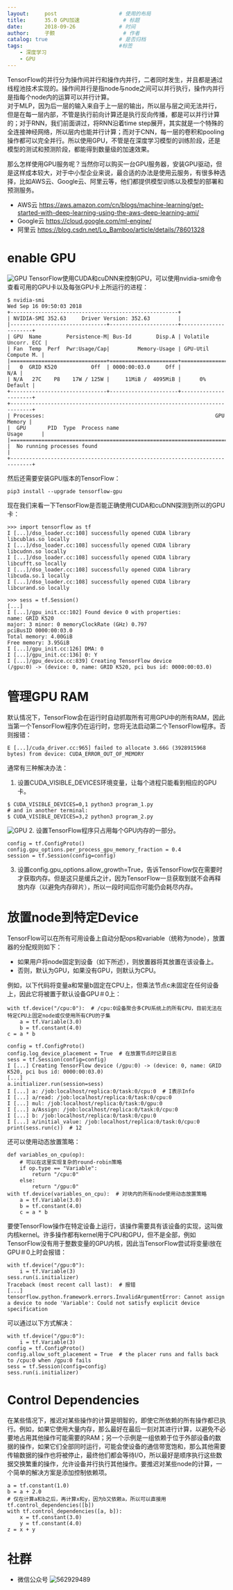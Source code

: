 ```yaml
---
layout:     post   				    # 使用的布局
title:      35.0 GPU加速				# 标题 
date:       2018-09-26 				# 时间
author:     子颢 						# 作者
catalog: true 						# 是否归档
tags:								#标签
    - 深度学习
    - GPU
---
```


TensorFlow的并行分为操作间并行和操作内并行，二者同时发生，并且都是通过线程池技术实现的。操作间并行是指node与node之间可以并行执行，操作内并行是指每个node内的运算可以并行计算。<br>
对于MLP，因为后一层的输入来自于上一层的输出，所以层与层之间无法并行，但是在每一层内部，不管是执行前向计算还是执行反向传播，都是可以并行计算的；对于RNN，我们前面讲过，将RNN沿着time step展开，其实就是一个特殊的全连接神经网络，所以层内也能并行计算；而对于CNN，每一层的卷积和pooling操作都可以完全并行。所以使用GPU，不管是在深度学习模型的训练阶段，还是模型的测试和预测阶段，都能得到数量级的加速效果。

那么怎样使用GPU服务呢？当然你可以购买一台GPU服务器，安装GPU驱动，但是这样成本较大，对于中小型企业来说，最合适的办法是使用云服务，有很多种选择，比如AWS云、Google云、阿里云等，他们都提供模型训练以及模型的部署和预测服务。
- AWS云 <a href="https://aws.amazon.com/cn/blogs/machine-learning/get-started-with-deep-learning-using-the-aws-deep-learning-ami/" target="_blank">https://aws.amazon.com/cn/blogs/machine-learning/get-started-with-deep-learning-using-the-aws-deep-learning-ami/</a>
- Google云 <a href="https://cloud.google.com/ml-engine/" target="_blank">https://cloud.google.com/ml-engine/</a>
- 阿里云 <a href="https://blog.csdn.net/Lo_Bamboo/article/details/78601328" target="_blank">https://blog.csdn.net/Lo_Bamboo/article/details/78601328</a>

# enable GPU

![GPU](/img/GPU-01.png)
TensorFlow使用CUDA和cuDNN来控制GPU，可以使用nvidia-smi命令查看可用的GPU卡以及每张GPU卡上所运行的进程：
```
$ nvidia-smi
Wed Sep 16 09:50:03 2018
+------------------------------------------------------+
| NVIDIA-SMI 352.63     Driver Version: 352.63         |
|-------------------------------+----------------------+----------------------+
| GPU  Name        Persistence-M| Bus-Id        Disp.A | Volatile Uncorr. ECC |
| Fan  Temp  Perf  Pwr:Usage/Cap|         Memory-Usage | GPU-Util  Compute M. |
|===============================+======================+======================|
|   0  GRID K520           Off  | 0000:00:03.0     Off |                  N/A |
| N/A   27C    P8    17W / 125W |     11MiB /  4095MiB |      0%      Default |
+-------------------------------+----------------------+----------------------+
+-----------------------------------------------------------------------------+
| Processes:                                                       GPU Memory |
|  GPU       PID  Type  Process name                               Usage      |
|=============================================================================|
|  No running processes found                                                 |
+-----------------------------------------------------------------------------+
```
然后还需要安装GPU版本的TensorFlow：
```
pip3 install --upgrade tensorflow-gpu
```
现在我们来看一下TensorFlow是否能正确使用CUDA和cuDNN探测到所以的GPU卡：
```
>>> import tensorflow as tf
I [...]/dso_loader.cc:108] successfully opened CUDA library libcublas.so locally 
I [...]/dso_loader.cc:108] successfully opened CUDA library libcudnn.so locally 
I [...]/dso_loader.cc:108] successfully opened CUDA library libcufft.so locally 
I [...]/dso_loader.cc:108] successfully opened CUDA library libcuda.so.1 locally 
I [...]/dso_loader.cc:108] successfully opened CUDA library libcurand.so locally 

>>> sess = tf.Session()
[...]
I [...]/gpu_init.cc:102] Found device 0 with properties:
name: GRID K520
major: 3 minor: 0 memoryClockRate (GHz) 0.797
pciBusID 0000:00:03.0
Total memory: 4.00GiB
Free memory: 3.95GiB
I [...]/gpu_init.cc:126] DMA: 0
I [...]/gpu_init.cc:136] 0: Y
I [...]/gpu_device.cc:839] Creating TensorFlow device
(/gpu:0) -> (device: 0, name: GRID K520, pci bus id: 0000:00:03.0)
```

# 管理GPU RAM

默认情况下，TensorFlow会在运行时自动抓取所有可用GPU中的所有RAM，因此当第一个TensorFlow程序仍在运行时，您将无法启动第二个TensorFlow程序。否则报错：
```
E [...]/cuda_driver.cc:965] failed to allocate 3.66G (3928915968 bytes) from device: CUDA_ERROR_OUT_OF_MEMORY
```
通常有三种解决办法：
1. 设置CUDA_VISIBLE_DEVICES环境变量，让每个进程只能看到相应的GPU卡。
```
$ CUDA_VISIBLE_DEVICES=0,1 python3 program_1.py
# and in another terminal:
$ CUDA_VISIBLE_DEVICES=3,2 python3 program_2.py
```
![GPU](/img/GPU-02.png)
2. 设置TensorFlow程序只占用每个GPU内存的一部分。
```
config = tf.ConfigProto()
config.gpu_options.per_process_gpu_memory_fraction = 0.4
session = tf.Session(config=config)
```
3. 设置config.gpu_options.allow_growth=True，告诉TensorFlow仅在需要时才获取内存。但是这只是缓兵之计，因为TensorFlow一旦获取到就不会再释放内存（以避免内存碎片），所以一段时间后你可能仍会耗尽内存。

# 放置node到特定Device

TensorFlow可以在所有可用设备上自动分配ops和variable（统称为node），放置器的分配规则如下：
- 如果用户将node固定到设备（如下所述），则放置器将其放置在该设备上。
- 否则，默认为GPU，如果没有GPU，则默认为CPU。

例如，以下代码将变量a和常量b固定在CPU上，但乘法节点c未固定在任何设备上，因此它将被置于默认设备GPU＃0上：
```
with tf.device("/cpu:0"):  # /cpu:0设备聚合多CPU系统上的所有CPU，目前无法在特定CPU上固定node或仅使用所有CPU的子集
	a = tf.Variable(3.0) 
	b = tf.constant(4.0)
c = a * b

config = tf.ConfigProto()
config.log_device_placement = True  # 在放置节点时记录日志
sess = tf.Session(config=config)
I [...] Creating TensorFlow device (/gpu:0) -> (device: 0, name: GRID K520, pci bus id: 0000:00:03.0)
[...]
a.initializer.run(session=sess)
I [...] a: /job:localhost/replica:0/task:0/cpu:0  # I表示Info
I [...] a/read: /job:localhost/replica:0/task:0/cpu:0
I [...] mul: /job:localhost/replica:0/task:0/gpu:0
I [...] a/Assign: /job:localhost/replica:0/task:0/cpu:0
I [...] b: /job:localhost/replica:0/task:0/cpu:0
I [...] a/initial_value: /job:localhost/replica:0/task:0/cpu:0
print(sess.run(c))  # 12
```
还可以使用动态放置策略：
```
def variables_on_cpu(op):
	# 可以在这里实现复杂的round-robin策略
	if op.type == "Variable":
		return "/cpu:0"
	else:
		return "/gpu:0"
with tf.device(variables_on_cpu):  # 对块内的所有node使用动态放置策略
	a = tf.Variable(3.0)
	b = tf.constant(4.0) 
	c = a * b
```
要使TensorFlow操作在特定设备上运行，该操作需要具有该设备的实现，这叫做内核kernel。许多操作都有kernel用于CPU和GPU，但不是全部，例如TensorFlow没有用于整数变量的GPU内核，因此当TensorFlow尝试将变量i放在GPU＃0上时会报错：
```
with tf.device("/gpu:0"):
	i = tf.Variable(3)
sess.run(i.initializer)
Traceback (most recent call last):  # 报错
[...]
tensorflow.python.framework.errors.InvalidArgumentError: Cannot assign a device to node 'Variable': Could not satisfy explicit device specification
```
可以通过以下方式解决：
```
with tf.device("/gpu:0"): 
	i = tf.Variable(3)
config = tf.ConfigProto()
config.allow_soft_placement = True  # the placer runs and falls back to /cpu:0 when /gpu:0 fails
sess = tf.Session(config=config)
sess.run(i.initializer)
```

# Control Dependencies

在某些情况下，推迟对某些操作的计算是明智的，即使它所依赖的所有操作都已执行。例如，如果它使用大量内存，那么最好在最后一刻对其进行计算，以避免不必要地占用其他操作可能需要的RAM；另一个示例是一组依赖于位于外部设备的数据的操作，如果它们全部同时运行，可能会使设备的通信带宽饱和，那么其他需要传输数据的操作也将被停止，最终他们都会等待I/O，所以最好是顺序执行这些数据交换繁重的操作，允许设备并行执行其他操作。要推迟对某些node的计算，一个简单的解决方案是添加控制依赖项。
```
a = tf.constant(1.0)
b = a + 2.0
# 仅在计算a和b之后，再计算x和y，因为b又依赖a，所以可以直接用tf.control_dependencies([b])
with tf.control_dependencies([a, b]): 
	x = tf.constant(3.0)
	y = tf.constant(4.0)
z = x + y
```

# 社群

- 微信公众号
	![562929489](/img/wxgzh_ewm.png)
